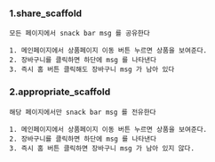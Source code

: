 ### 1.share_scaffold
    모든 페이지에서 snack bar msg 를 공유한다
        
    1. 메인페이지에서 상품페이지 이동 버튼 누르면 상품을 보여준다.
    2. 장바구니를 클릭하면 하단에 msg 를 나타낸다
    3. 즉시 홈 버튼 클릭해도 장바구니 msg 가 남아 있다

### 2.appropriate_scaffold
    해당 페이지에서만 snack bar msg 를 전유한다

    1. 메인페이지에서 상품페이지 이동 버튼 누르면 상품을 보여준다.
    2. 장바구니를 클릭하면 하단에 msg 를 나타낸다
    3. 즉시 홈 버튼 클릭하면 장바구니 msg 가 남아 있지 않다.
